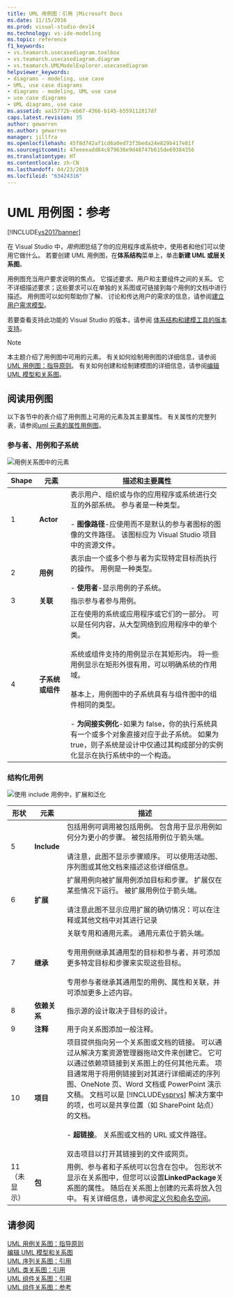 ```yaml
---
title: UML 用例图：引用 |Microsoft Docs
ms.date: 11/15/2016
ms.prod: visual-studio-dev14
ms.technology: vs-ide-modeling
ms.topic: reference
f1_keywords:
- vs.teamarch.usecasediagram.toolbox
- vs.teamarch.usecasediagram.diagram
- vs.teamarch.UMLModelExplorer.usecasediagram
helpviewer_keywords:
- diagrams - modeling, use case
- UML, use case diagrams
- diagrams - modeling, UML use case
- use case diagrams
- UML diagrams, use case
ms.assetid: aa15772b-eb67-4366-b145-b559112817df
caps.latest.revision: 35
author: gewarren
ms.author: gewarren
manager: jillfra
ms.openlocfilehash: 45f8d742af1cd6a0ed73f3beda24e829b417e81f
ms.sourcegitcommit: 47eeeeadd84c879636e9d48747b615de69384356
ms.translationtype: HT
ms.contentlocale: zh-CN
ms.lasthandoff: 04/23/2019
ms.locfileid: "63424316"
---
```

# <a name="uml-use-case-diagrams-reference"></a>UML 用例图：参考
[!INCLUDE[vs2017banner](../includes/vs2017banner.md)]

在 Visual Studio 中，*用例图*总结了你的应用程序或系统中，使用者和他们可以使用它做什么。 若要创建 UML 用例图，在**体系结构**菜单上，单击**新建 UML 或层关系图**。  
  
 用例图充当用户要求说明的焦点。 它描述要求、用户和主要组件之间的关系。 它不详细描述要求；这些要求可以在单独的关系图或可链接到每个用例的文档中进行描述。 用例图可以如何帮助你了解、 讨论和传达用户的需求的信息，请参阅[建立用户需求模型](../modeling/model-user-requirements.md)。  
  
 若要查看支持此功能的 Visual Studio 的版本，请参阅 [体系结构和建模工具的版本支持](../modeling/what-s-new-for-design-in-visual-studio.md#VersionSupport)。  
  
> [!NOTE]
> 本主题介绍了用例图中可用的元素。 有关如何绘制用例图的详细信息，请参阅[UML 用例图：指导原则](../modeling/uml-use-case-diagrams-guidelines.md)。 有关如何创建和绘制建模图的详细信息，请参阅[编辑 UML 模型和关系图](../modeling/edit-uml-models-and-diagrams.md)。  
  
## <a name="reading-use-case-diagrams"></a>阅读用例图  
 以下各节中的表介绍了用例图上可用的元素及其主要属性。 有关属性的完整列表，请参阅[uml 元素的属性用例图](../modeling/properties-of-elements-on-uml-use-case-diagrams.md)。  
  
### <a name="actors-use-cases-and-subsystems"></a>参与者、用例和子系统  
 ![用例关系图中的元素](../modeling/media/uml-ucovactor.png "UML_UCOvActor")  
  
|**Shape**|**元素**|**描述和主要属性**|  
|---------------|-----------------|-----------------------------------------|  
|1|**Actor**|表示用户、组织或与你的应用程序或系统进行交互的外部系统。 参与者是一种类型。<br /><br /> -   **图像路径**-应使用而不是默认的参与者图标的图像的文件路径。 该图标应为 Visual Studio 项目中的资源文件。|  
|2|**用例**|表示由一个或多个参与者为实现特定目标而执行的操作。 用例是一种类型。<br /><br /> -   **使用者**-显示用例的子系统。|  
|3|**关联**|指示参与者参与用例。|  
|4|**子系统或组件**|正在使用的系统或应用程序或它们的一部分。 可以是任何内容，从大型网络到应用程序中的单个类。<br /><br /> 系统或组件支持的用例显示在其矩形内。 将一些用例显示在矩形外很有用，可以明确系统的作用域。<br /><br /> 基本上，用例图中的子系统具有与组件图中的组件相同的类型。<br /><br /> -   **为间接实例化**-如果为 false，你的执行系统具有一个或多个对象直接对应于此子系统。 如果为 true，则子系统是设计中仅通过其构成部分的实例化显示在执行系统中的一个构造。|  
  
### <a name="structuring-use-cases"></a>结构化用例  
 ![使用 include 用例中，扩展和泛化](../modeling/media/uml-ucovstructure.png "UML_UCOvStructure")  
  
|形状|**元素**|描述|  
|-----------|-----------------|-----------------|  
|5|**Include**|包括用例可调用被包括用例。 包含用于显示用例如何分为更小的步骤。 被包括用例位于箭头端。<br /><br /> 请注意，此图不显示步骤顺序。 可以使用活动图、序列图或其他文档来描述这些详细信息。|  
|6|**扩展**|扩展用例向被扩展用例添加目标和步骤。 扩展仅在某些情况下运行。 被扩展用例位于箭头端。<br /><br /> 请注意此图不显示应用扩展的确切情况：可以在注释或其他文档中对其进行记录|  
|7|**继承**|关联专用和通用元素。 通用元素位于箭头端。<br /><br /> 专用用例继承其通用型的目标和参与者，并可添加更多特定目标和步骤来实现这些目标。<br /><br /> 专用参与者继承其通用型的用例、属性和关联，并可添加更多上述内容。|  
|8|**依赖关系**|指示源的设计取决于目标的设计。|  
|9|**注释**|用于向关系图添加一般注释。|  
|10|**项目**|项目提供指向另一个关系图或文档的链接。 可以通过从解决方案资源管理器拖动文件来创建它。 它可以通过依赖项链接到关系图上的任何其他元素。 项目通常用于将用例链接到对其进行详细阐述的序列图、OneNote 页、Word 文档或 PowerPoint 演示文稿。 文档可以是 [!INCLUDE[vsprvs](../includes/vsprvs-md.md)] 解决方案中的项，也可以是共享位置（如 SharePoint 站点）的文档。<br /><br /> -   **超链接**。 关系图或文档的 URL 或文件路径。<br /><br /> 双击项目以打开其链接到的文件或网页。|  
|11（未显示）|**包**|用例、参与者和子系统可以包含在包中。 包形状不显示在关系图中，但您可以设置**LinkedPackage**关系图的属性。 随后在关系图上创建的元素将放入包中。 有关详细信息，请参阅[定义包和命名空间](../modeling/define-packages-and-namespaces.md)。|  
  
## <a name="see-also"></a>请参阅  
 [UML 用例关系图：指导原则](../modeling/uml-use-case-diagrams-guidelines.md)   
 [编辑 UML 模型和关系图](../modeling/edit-uml-models-and-diagrams.md)   
 [UML 序列关系图：引用](../modeling/uml-sequence-diagrams-reference.md)   
 [UML 类关系图：引用](../modeling/uml-class-diagrams-reference.md)   
 [UML 组件关系图：引用](../modeling/uml-component-diagrams-reference.md)   
 [UML 组件关系图：参考](../modeling/uml-component-diagrams-reference.md)
